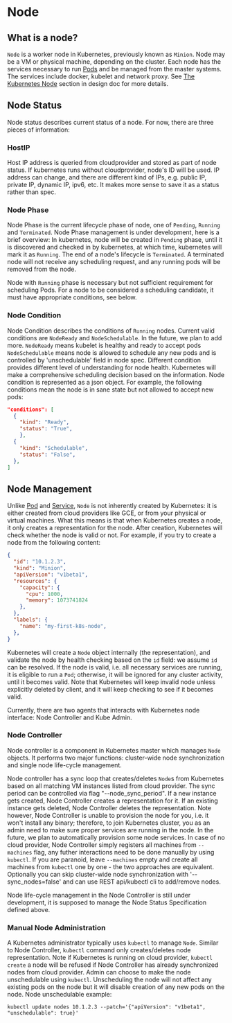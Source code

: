 # Node

## What is a node?

`Node` is a worker node in Kubernetes, previously known as `Minion`. Node
may be a VM or physical machine, depending on the cluster. Each node has
the services necessary to run [Pods](pods.md) and be managed from the master
systems. The services include docker, kubelet and network proxy. See
[The Kubernetes Node](../DESIGN.md#the-kubernetes-node) section in design
doc for more details.

## Node Status

Node status describes current status of a node. For now, there are three
pieces of information:

### HostIP

Host IP address is queried from cloudprovider and stored as part of node
status. If kubernetes runs without cloudprovider, node's ID will be used.
IP address can change, and there are different kind of IPs, e.g. public
IP, private IP, dynamic IP, ipv6, etc. It makes more sense to save it as
a status rather than spec.

### Node Phase

Node Phase is the current lifecycle phase of node, one of `Pending`,
`Running` and `Terminated`. Node Phase management is under development,
here is a brief overview: In kubernetes, node will be created in `Pending`
phase, until it is discovered and checked in by kubernetes, at which time,
kubernetes will mark it as `Running`. The end of a node's lifecycle is
`Terminated`. A terminated node will not receive any scheduling request,
and any running pods will be removed from the node.

Node with `Running` phase is necessary but not sufficient requirement for
scheduling Pods. For a node to be considered a scheduling candidate, it
must have appropriate conditions, see below.

### Node Condition
Node Condition describes the conditions of `Running` nodes. Current valid
conditions are `NodeReady` and `NodeSchedulable`. In the future, we plan to
add more. `NodeReady` means kubelet is healthy and ready to accept pods
`NodeSchedulable` means node is allowed to schedule any new pods and is
controlled by 'unschedulable' field in node spec. Different condition provides
different level of understanding for node health. Kubernetes will make a
comprehensive scheduling decision based on the information. Node condition
is represented as a json object. For example, the following conditions mean
the node is in sane state but not allowed to accept new pods:
```json
"conditions": [
  {
    "kind": "Ready",
    "status": "True",
    },
  {
    "kind": "Schedulable",
    "status": "False",
  },
]
```

## Node Management

Unlike [Pod](pods.md) and [Service](services.md), `Node` is not inherently
created by Kubernetes: it is either created from cloud providers like GCE,
or from your physical or virtual machines. What this means is that when
Kubernetes creates a node, it only creates a representation for the node.
After creation, Kubernetes will check whether the node is valid or not.
For example, if you try to create a node from the following content:
```json
{
  "id": "10.1.2.3",
  "kind": "Minion",
  "apiVersion": "v1beta1",
  "resources": {
    "capacity": {
      "cpu": 1000,
      "memory": 1073741824
    },
  },
  "labels": {
    "name": "my-first-k8s-node",
  },
}
```

Kubernetes will create a `Node` object internally (the representation), and
validate the node by health checking based on the `id` field: we assume `id`
can be resolved. If the node is valid, i.e. all necessary services are running,
it is eligible to run a `Pod`; otherwise, it will be ignored for any cluster
activity, until it becomes valid. Note that Kubernetes will keep invalid node
unless explicitly deleted by client, and it will keep checking to see if it
becomes valid.

Currently, there are two agents that interacts with Kubernetes node interface:
Node Controller and Kube Admin.

### Node Controller

Node controller is a component in Kubernetes master which manages `Node`
objects. It performs two major functions: cluster-wide node synchronization
and single node life-cycle management.

Node controller has a sync loop that creates/deletes `Node`s from Kubernetes
based on all matching VM instances listed from cloud provider. The sync period
can be controlled via flag "--node_sync_period". If a new instance
gets created, Node Controller creates a representation for it. If an existing
instance gets deleted, Node Controller deletes the representation. Note however,
Node Controller is unable to provision the node for you, i.e. it won't install
any binary; therefore, to
join Kubernetes cluster, you as an admin need to make sure proper services are
running in the node. In the future, we plan to automatically provision some node
services. In case of no cloud provider, Node Controller simply registers all
machines from `--machines` flag, any futher interactions need to be done manually
by using `kubectl`. If you are paranoid, leave `--machines` empty and create all
machines from `kubectl` one by one - the two approaches are equivalent.
Optionally you can skip cluster-wide node synchronization with
'--sync_nodes=false' and can use REST api/kubectl cli to add/remove nodes.

Node life-cycle management in the Node Controller is still under development, it
is supposed to manage the Node Status Specification defined above.

### Manual Node Administration

A Kubernetes administrator typically uses `kubectl` to manage `Node`. Similar
to Node Controller, `kubectl` command only creates/deletes node representation.
Note if Kubernetes is running on cloud provider, `kubectl create` a node will
be refused if Node Controller has already synchronized nodes from cloud provider.
Admin can choose to make the node unschedulable using `kubectl`. Unscheduling the node
will not affect any existing pods on the node but it will disable creation of
any new pods on the node. Node unschedulable example:
```
kubectl update nodes 10.1.2.3 --patch='{"apiVersion": "v1beta1", "unschedulable": true}'
```
